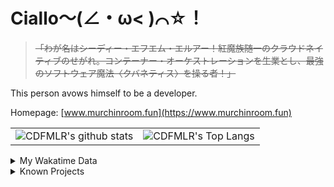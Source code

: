 # Ciallo～(∠・ω< )⌒☆！

> ~~「わが名はシーディー・エフエム・エルアー！紅魔族随一のクラウドネイティブのせがれ。コンテーナー・オーケストレーションを生業とし、最強のソフトウェア魔法〈クバネティス〉を操る者！」~~

This person avows himself to be a developer.

Homepage: [www.murchinroom.fun](https://www.murchinroom.fun)

<!-- <details> -->
 
<!-- <summary>My GitHub Stats</summary> -->

<!-- [![CDFMLR's github stats](https://github-readme-stats.vercel.app/api?username=cdfmlr&count_private=true&show_icons=true&hide_rank=true&hide=contribs)](https://github.com/anuraghazra/github-readme-stats)   ![CDFMLR's Top Langs](https://github-readme-stats.vercel.app/api/top-langs/?username=cdfmlr&layout=compact&hide=jupyter%20notebook,stylus,tex) -->

<table>
	<tr>
		<td valign="center">
    		<img src="https://github-readme-stats.vercel.app/api?username=cdfmlr&count_private=true&show_icons=true&hide_rank=true&hide=contribs" alt="CDFMLR's github stats" />
		</td>
		<td valign="center">
    		<img src="https://github-readme-stats.vercel.app/api/top-langs/?username=cdfmlr&layout=compact&hide=jupyter%20notebook,stylus,tex" alt="CDFMLR's Top Langs" />
		</td>
	</tr>
</table>

<!-- </details>  -->


<details>

<summary>My Wakatime Data</summary>

<!--START_SECTION:waka-->
![Lines of code](https://img.shields.io/badge/From%20Hello%20World%20I%27ve%20Written-10.9%20million%20lines%20of%20code-blue)

**🐱 My GitHub Data** 

> 📦 872.2 kB Used in GitHub's Storage 
 > 
> 🏆 415 Contributions in the Year 2025
 > 
> 🚫 Not Opted to Hire
 > 
> 📜 96 Public Repositories 
 > 
> 🔑 37 Private Repositories 
 > 
**I'm an Early 🐤** 

```text
🌞 Morning                2474 commits        ██████░░░░░░░░░░░░░░░░░░░   23.45 % 
🌆 Daytime                4717 commits        ███████████░░░░░░░░░░░░░░   44.72 % 
🌃 Evening                3283 commits        ████████░░░░░░░░░░░░░░░░░   31.12 % 
🌙 Night                  75 commits          ░░░░░░░░░░░░░░░░░░░░░░░░░   00.71 % 
```
📅 **I'm Most Productive on Tuesday** 

```text
Monday                   1396 commits        ███░░░░░░░░░░░░░░░░░░░░░░   13.23 % 
Tuesday                  1883 commits        ████░░░░░░░░░░░░░░░░░░░░░   17.85 % 
Wednesday                1825 commits        ████░░░░░░░░░░░░░░░░░░░░░   17.30 % 
Thursday                 1525 commits        ████░░░░░░░░░░░░░░░░░░░░░   14.46 % 
Friday                   1577 commits        ████░░░░░░░░░░░░░░░░░░░░░   14.95 % 
Saturday                 1281 commits        ███░░░░░░░░░░░░░░░░░░░░░░   12.14 % 
Sunday                   1062 commits        ███░░░░░░░░░░░░░░░░░░░░░░   10.07 % 
```


📊 **This Week I Spent My Time On** 

```text
💬 Programming Languages: 
No Activity Tracked This Week
```

**I Mostly Code in Go** 

```text
Go                       38 repos            ████████░░░░░░░░░░░░░░░░░   33.33 % 
Python                   21 repos            █████░░░░░░░░░░░░░░░░░░░░   18.42 % 
TeX                      8 repos             ██░░░░░░░░░░░░░░░░░░░░░░░   07.02 % 
Shell                    3 repos             █░░░░░░░░░░░░░░░░░░░░░░░░   02.63 % 
JavaScript               1 repo              ░░░░░░░░░░░░░░░░░░░░░░░░░   00.88 % 
```




 Last Updated on 09/05/2025 02:00:40 UTC
<!--END_SECTION:waka-->

</details>

<details>

<summary>Known Projects</summary>

[![Star History Chart](https://api.star-history.com/svg?repos=cdfmlr/pyflowchart,cdfmlr/muvtuber,cdfmlr/crud,cdfmlr/murecom-verse-1,cdfmlr/murecom-intro&type=Date)](https://star-history.com/#cdfmlr/pyflowchart&cdfmlr/muvtuber&cdfmlr/crud&cdfmlr/murecom-verse-1&cdfmlr/murecom-intro&Date)

 </details>
